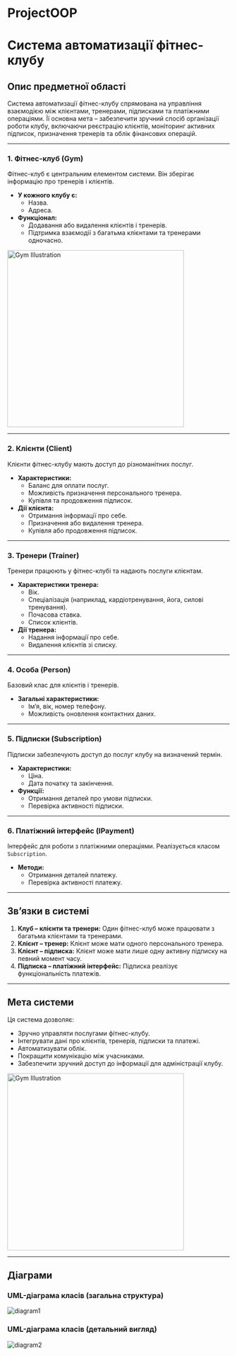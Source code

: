 # ProjectOOP
# Система автоматизації фітнес-клубу

## Опис предметної області
Система автоматизації фітнес-клубу спрямована на управління взаємодією між клієнтами, тренерами, підписками та платіжними операціями. Її основна мета – забезпечити зручний спосіб організації роботи клубу, включаючи реєстрацію клієнтів, моніторинг активних підписок, призначення тренерів та облік фінансових операцій.

---

### 1. Фітнес-клуб (Gym)
Фітнес-клуб є центральним елементом системи. Він зберігає інформацію про тренерів і клієнтів.

- **У кожного клубу є:**
  - Назва.
  - Адреса.
- **Функціонал:**
  - Додавання або видалення клієнтів і тренерів.
  - Підтримка взаємодії з багатьма клієнтами та тренерами одночасно.

<img src="https://i.shgcdn.com/d61f124a-5eb2-41c7-abd1-ace0dd6f7d97/-/format/auto/-/preview/500x500/-/quality/lighter/" alt="Gym Illustration" width="400">

---

### 2. Клієнти (Client)
Клієнти фітнес-клубу мають доступ до різноманітних послуг.

- **Характеристики:**
  - Баланс для оплати послуг.
  - Можливість призначення персонального тренера.
  - Купівля та продовження підписок.
- **Дії клієнта:**
  - Отримання інформації про себе.
  - Призначення або видалення тренера.
  - Купівля або продовження підписок.

---

### 3. Тренери (Trainer)
Тренери працюють у фітнес-клубі та надають послуги клієнтам.

- **Характеристики тренера:**
  - Вік.
  - Спеціалізація (наприклад, кардіотренування, йога, силові тренування).
  - Почасова ставка.
  - Список клієнтів.
- **Дії тренера:**
  - Надання інформації про себе.
  - Видалення клієнтів зі списку.

---

### 4. Особа (Person)
Базовий клас для клієнтів і тренерів.

- **Загальні характеристики:**
  - Ім’я, вік, номер телефону.
  - Можливість оновлення контактних даних.

---

### 5. Підписки (Subscription)
Підписки забезпечують доступ до послуг клубу на визначений термін.

- **Характеристики:**
  - Ціна.
  - Дата початку та закінчення.
- **Функції:**
  - Отримання деталей про умови підписки.
  - Перевірка активності підписки.

---

### 6. Платіжний інтерфейс (IPayment)
Інтерфейс для роботи з платіжними операціями. Реалізується класом `Subscription`.

- **Методи:**
  - Отримання деталей платежу.
  - Перевірка активності платежу.

---

## Зв’язки в системі

1. **Клуб – клієнти та тренери:** Один фітнес-клуб може працювати з багатьма клієнтами та тренерами.
2. **Клієнт – тренер:** Клієнт може мати одного персонального тренера.
3. **Клієнт – підписка:** Клієнт може мати лише одну активну підписку на певний момент часу.
4. **Підписка – платіжний інтерфейс:** Підписка реалізує функціональність платежів.

---

## Мета системи
Ця система дозволяє:

- Зручно управляти послугами фітнес-клубу.
- Інтегрувати дані про клієнтів, тренерів, підписки та платежі.
- Автоматизувати облік.
- Покращити комунікацію між учасниками.
- Забезпечити зручний доступ до інформації для адміністрації клубу.

<img src="https://5.imimg.com/data5/ZU/QM/TO/SELLER-40306233/gym-management-system-500x500.png" alt="Gym Illustration" width="400">

---

## Діаграми


### UML-діаграма класів (загальна структура)
![diagram1](https://github.com/user-attachments/assets/8389561b-cc5e-4302-8d63-bce4e8c1665c)

### UML-діаграма класів (детальний вигляд)
![diagram2](https://github.com/user-attachments/assets/4133419e-45dd-4eaf-8e51-f83990e8dc47)




